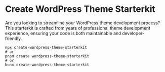 # Create WordPress Theme Starterkit

Are you looking to streamline your WordPress theme development process? This starterkit is crafted from years of professional theme development experience, ensuring your code is both maintainable and developer-friendly.

```shell
npx create-wordpress-theme-starterkit
# or
pnpm create wordpress-theme-starterkit
# or
bunx create-wordpress-theme-starterkit
```


